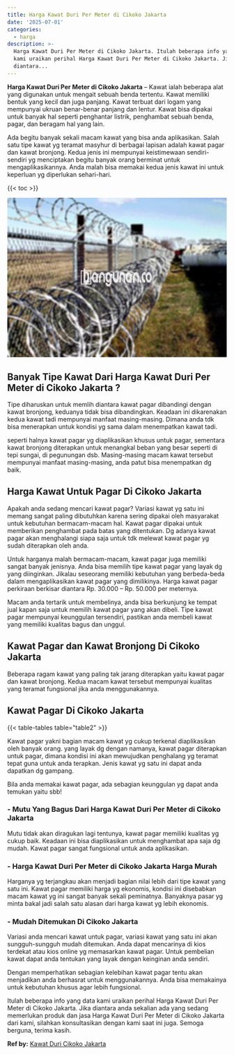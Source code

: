 ```yaml
---
title: Harga Kawat Duri Per Meter di Cikoko Jakarta
date: '2025-07-01'
categories:
  - harga
description: >-
  Harga Kawat Duri Per Meter di Cikoko Jakarta. Itulah beberapa info yang data
  kami uraikan perihal Harga Kawat Duri Per Meter di Cikoko Jakarta. Jika
  diantara...
---
```


**Harga Kawat Duri Per Meter di Cikoko Jakarta** – Kawat ialah beberapa alat yang digunakan untuk mengait sebuah benda tertentu. Kawat memiliki bentuk yang kecil dan juga panjang. Kawat terbuat dari logam yang mempunyai ukruan benar-benar panjang dan lentur. Kawat bisa dipakai untuk banyak hal seperti penghantar listrik, penghambat sebuah benda, pagar, dan beragam hal yang lain.

Ada begitu banyak sekali macam kawat yang bisa anda aplikasikan. Salah satu tipe kawat yg teramat masyhur di berbagai lapisan adalah kawat pagar dan kawat bronjong. Kedua jenis ini mempunyai keistimewaan sendiri-sendiri yg menciptakan begitu banyak orang berminat untuk mengaplikasikannya. Anda malah bisa memakai kedua jenis kawat ini untuk keperluan yg diperlukan sehari-hari.

{{< toc >}}

![Harga Kawat Duri Per Meter di Cikoko Jakarta](/images/jual-kawat-murah43.png)

## Banyak Tipe Kawat Dari Harga Kawat Duri Per Meter di Cikoko Jakarta ?

Tipe diharuskan untuk memlih diantara kawat pagar dibandingi dengan kawat bronjong, keduanya tidak bisa dibandingkan. Keadaan ini dikarenakan kedua kawat tadi mempunyai manfaat masing-masing. Dimana anda tdk bisa menerapkan untuk kondisi yg sama dalam menempatkan kawat tadi.

seperti halnya kawat pagar yg diaplikasikan khusus untuk pagar, sementara kawat bronjong diterapkan untuk menangkal beban yang besar seperti di tepi sungai, di pegunungan dsb. Masing-masing macam kawat tersebut mempunyai manfaat masing-masing, anda patut bisa menempatkan dg baik.

## Harga Kawat Untuk Pagar Di Cikoko Jakarta

Apakah anda sedang mencari kawat pagar? Variasi kawat yg satu ini memang sangat paling dibutuhkan karena sering dipakai oleh masyarakat untuk kebutuhan bermacam-macam hal. Kawat pagar dipakai untuk memberikan penghambat pada batas yang ditentukan. Dg adanya kawat pagar akan menghalangi siapa saja untuk tdk melewat kawat pagar yg sudah diterapkan oleh anda.

Untuk harganya malah bermacam-macam, kawat pagar juga memiliki sangat banyak jenisnya. Anda bisa memilih tipe kawat pagar yang layak dg yang diinginkan. Jikalau seseorang memiliki kebutuhan yang berbeda-beda dalam mengaplikasikan kawat pagar yang dimilikinya. Harga kawat pagar perkiraan berkisar diantara Rp. 30.000 – Rp. 50.000 per meternya.

Macam anda tertarik untuk membelinya, anda bisa berkunjung ke tempat jual kapan saja untuk memilih kawat pagar yang akan dibeli. Tipe kawat pagar mempunyai keunggulan tersendiri, pastikan anda membeli kawat yang memiliki kualitas bagus dan unggul.

## Kawat Pagar dan Kawat Bronjong Di Cikoko Jakarta

Beberapa ragam kawat yang paling tak jarang diterapkan yaitu kawat pagar dan kawat bronjong. Kedua macam kawat tersebut mempunyai kualitas yang teramat fungsional jika anda menggunakannya.

## Kawat Pagar Di Cikoko Jakarta

{{< table-tables table="table2" >}}

Kawat pagar yakni bagian macam kawat yg cukup terkenal diaplikasikan oleh banyak orang. yang layak dg dengan namanya, kawat pagar diterapkan untuk pagar, dimana kondisi ini akan mewujudkan penghalang yg teramat tepat guna untuk anda terapkan. Jenis kawat yg satu ini dapat anda dapatkan dg gampang.

Bila anda memakai kawat pagar, ada sebagian keunggulan yg dapat anda temukan yaitu sbb!

### \- Mutu Yang Bagus Dari Harga Kawat Duri Per Meter di Cikoko Jakarta

Mutu tidak akan diragukan lagi tentunya, kawat pagar memiliki kualitas yg cukup baik. Keadaan ini bisa diaplikasikan untuk menghambat apa saja dg mudah. Kawat pagar sangat fungsional untuk anda aplikasikan.

### \- Harga Kawat Duri Per Meter di Cikoko Jakarta Harga Murah

Harganya yg terjangkau akan menjadi bagian nilai lebih dari tipe kawat yang satu ini. Kawat pagar memiliki harga yg ekonomis, kondisi ini disebabkan macam kawat yg ini sangat banyak sekali peminatnya. Banyaknya pasar yg minta bakal jadi salah satu alasan dari harga kawat yg lebih ekonomis.

### \- Mudah Ditemukan Di Cikoko Jakarta

Variasi anda mencari kawat untuk pagar, variasi kawat yang satu ini akan sungguh-sungguh mudah ditemukan. Anda dapat mencarinya di kios terdekat atau kios online yg memasarkan kawat pagar. Untuk pembelian kawat dapat anda tentukan yang layak dengan keinginan anda sendiri.

Dengan memperhatikan sebagian kelebihan kawat pagar tentu akan menjadikan anda berhasrat untuk menggunakannya. Anda bisa memakainya untuk kebutuhan khusus agar lebih fungsional.

Itulah beberapa info yang data kami uraikan perihal Harga Kawat Duri Per Meter di Cikoko Jakarta. Jika diantara anda sekalian ada yang sedang memerlukan produk dan jasa Harga Kawat Duri Per Meter di Cikoko Jakarta dari kami, silahkan konsultasikan dengan kami saat ini juga. Semoga berguna, terima kasih.

**Ref by:** [Kawat Duri Cikoko Jakarta](https://id.wikipedia.org/wiki/Kawat)
